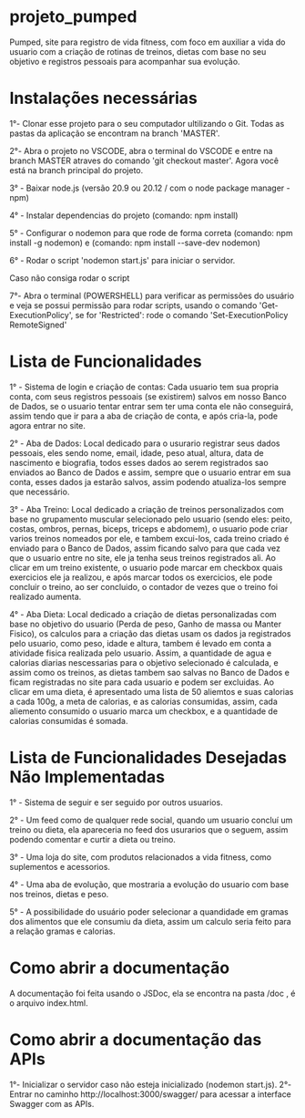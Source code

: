 # projeto_pumped
Pumped, site para registro de vida fitness, com foco em auxiliar a vida do usuario com a criação de rotinas de treinos, dietas com base no seu objetivo e registros pessoais para acompanhar sua evolução.

# Instalações necessárias
1°- Clonar esse projeto para o seu computador ultilizando o Git. Todas as pastas da aplicação se encontram na branch 'MASTER'.

2°- Abra o projeto no VSCODE, abra o terminal do VSCODE e entre na branch MASTER atraves do comando 'git checkout master'. Agora você está na branch principal do projeto.

3° - Baixar node.js (versão 20.9 ou 20.12 / com o node package manager - npm)

4° - Instalar dependencias do projeto (comando: npm install)

5° - Configurar o nodemon para que rode de forma correta (comando: npm install -g nodemon) e (comando: npm install --save-dev nodemon)

6° - Rodar o script 'nodemon start.js' para iniciar o servidor.

Caso não consiga rodar o script

7°- Abra o terminal (POWERSHELL) para verificar as permissões do usuário e veja se possui permissão para rodar scripts, usando o comando 'Get-ExecutionPolicy', se for 'Restricted': rode o comando 'Set-ExecutionPolicy RemoteSigned'

# Lista de Funcionalidades
1° - Sistema de login e criação de contas: Cada usuario tem sua propria conta, com seus registros pessoais (se existirem) salvos em nosso Banco de Dados, se o usuario tentar entrar sem ter uma conta ele não conseguirá, assim tendo que ir para a aba de criação de conta, e após cria-la, pode agora entrar no site.

2° - Aba de Dados: Local dedicado para o usurario registrar seus dados pessoais, eles sendo nome, email, idade, peso atual, altura, data de nascimento e biografia, todos esses dados ao serem registrados sao enviados ao Banco de Dados e assim, sempre que o usuario entrar em sua conta, esses dados ja estarão salvos, assim podendo atualiza-los sempre que necessário.

3° - Aba Treino: Local dedicado a criação de treinos personalizados com base no grupamento muscular selecionado pelo usuario (sendo eles: peito, costas, ombros, pernas, biceps, triceps e abdomem), o usuario pode criar varios treinos nomeados por ele, e tambem excui-los, cada treino criado é enviado para o Banco de Dados, assim ficando salvo para que cada vez que o usuario entre no site, ele ja tenha seus treinos registrados ali. Ao clicar em um treino existente, o usuario pode marcar em checkbox quais exercicios ele ja realizou, e após marcar todos os exercicios, ele pode concluir o treino, ao ser concluido, o contador de vezes que o treino foi realizado aumenta.

4° - Aba Dieta: Local dedicado a criação de dietas personalizadas com base no objetivo do usuario (Perda de peso, Ganho de massa ou Manter Fisico), os calculos para a criação das dietas usam os dados ja registrados pelo usuario, como peso, idade e altura, tambem é levado em conta a atividade fisica realizada pelo usuario. Assim, a quantidade de agua e calorias diarias nescessarias para o objetivo selecionado é calculada, e assim como os treinos, as dietas tambem sao salvas no Banco de Dados e ficam registradas no site para cada usuario e podem ser excluidas. Ao clicar em uma dieta, é apresentado uma lista de 50 aliemtos e suas calorias a cada 100g, a meta de calorias, e as calorias consumidas, assim, cada aliemento consumido o usuario marca um checkbox, e a quantidade de calorias consumidas é somada.

# Lista de Funcionalidades Desejadas Não Implementadas
1° - Sistema de seguir e ser seguido por outros usuarios.

2° - Um feed como de qualquer rede social, quando um usuario concluí um treino ou dieta, ela apareceria no feed dos usurarios que o seguem, assim podendo comentar e curtir a dieta ou treino.

3° - Uma loja do site, com produtos relacionados a vida fitness, como suplementos e acessorios.

4° - Uma aba de evolução, que mostraria a evolução do usuario com base nos treinos, dietas e peso.

5° - A possibilidade do usuário poder selecionar a quandidade em gramas dos alimentos que ele consumiu da dieta, assim um calculo seria feito para a relação gramas e calorias.

# Como abrir a documentação
A documentação foi feita usando o JSDoc, ela se encontra na pasta /doc , é o arquivo index.html.

# Como abrir a documentação das APIs
1°- Inicializar o servidor caso não esteja inicializado (nodemon start.js).
2°- Entrar no caminho http://localhost:3000/swagger/ para acessar a interface Swagger com as APIs.
